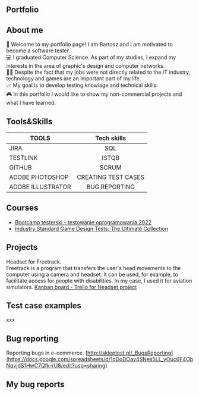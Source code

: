 ## Portfolio
## About me
👋 Welcome to my portfolio page! I am Bartosz and I am motivated to become a software tester. <br />
💻 I graduated Computer Science. As part of my studies, I expand my interests in the area of graphic's design and computer networks.<br />
👷🏽 Despite the fact that my jobs were not directly related to the IT industry, technology and games are an important part of my life.<br />
📈 My goal is to develop testing knowlage and technical skills.<br />
🎮 In this portfolio I would like to show my non-commercial projects and what I have learned.
## Tools&Skills
| TOOLS              | Tech skills                  | 
| ------------------ |:----------------------------:| 
| JIRA               | SQL                          | 
| TESTLINK           | ISTQB                        |   
| GITHUB             | SCRUM                        |    
| ADOBE PHOTOSHOP    | CREATING TEST CASES          |   
| ADOBE ILLUSTRATOR  | BUG REPORTING                |   
## Courses
* [Bootcamp testerski - testowanie oprogramowania 2022](https://www.udemy.com/course/bootcamp-testerski-tester-oprogramowania/)
* [Industry Standard Game Design Tests: The Ultimate Collection](https://www.udemy.com/course/game-design-tests/?src=sac&kw=Industry+Standard+Game+Design+Tests%3A+The+Ultimate+Collection)
## Projects
Headset for Freetrack. <br />
Freetrack is a program that transfers the user's head movements to the computer using a camera and headset. It can be used, for example, to facilitate access for people with disabilities. In my case, I used it for aviation simulators.
[Kanban board - Trello for Headset project](https://trello.com/b/Pe19zONi/headset-for-freetrack)

## Test case examples
xxx
## Bug reporting
Reporting bugs in e-commerce.
[http://skleptest.pl/_BugsReporting](https://docs.google.com/spreadsheets/d/1qDoDOav4SNes5LL_yOuc6F4ObNqvjdS1HwC7Qfk-rU8/edit?usp=sharing)
## My bug reports
